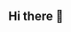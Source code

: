 ## Hi there 👋

<!--
**Henry595100/Henry595100** is a ✨ _special_ ✨ repository because its `README.md` (this file) appears on your GitHub profile.

Here are some ideas to get you started:

- 🔭 I’m currently working on ...
- 🌱 I’m currently learning ...
- 👯 I’m looking to collaborate on ...
- 🤔 I’m looking for help with  tx...
- 💬 Ask me about ...
- 📫 How to reach me: ...
- 😄 Pronouns: ...
- ⚡ Fun fact: ...
-->
